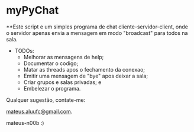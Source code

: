 # myPyChat
**Este script e um simples programa de chat cliente-servidor-client, onde o servidor apenas envia a mensagem 
em modo "broadcast" para todos na sala.

* TODOs:
  * Melhorar as mensagens de help;
  * Documentar o codigo;
  * Matar as threads apos o fechamento da conexao;
  * Emitir uma mensagem de "bye" apos deixar a sala; 
  * Criar grupos e salas privadas; e
  * Embelezar o programa.
  
Qualquer sugestão, contate-me: 

mateus.aluufc@gmail.com. 

mateus-n00b :)

